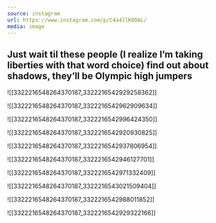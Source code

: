 ```yaml
---
source: instagram
url: https://www.instagram.com/p/C4a4llKOOAL/
media: image
---
```


## Just wait til these people (I realize I’m taking liberties with that word choice) find out about shadows, they’ll be Olympic high jumpers

![[3322216548264370187_3322216542929258362]]

![[3322216548264370187_3322216542962909634]]

![[3322216548264370187_3322216542996424350]]

![[3322216548264370187_3322216542920930825]]

![[3322216548264370187_3322216542937806954]]

![[3322216548264370187_3322216542946127701]]

![[3322216548264370187_3322216542971332409]]

![[3322216548264370187_3322216543021509404]]

![[3322216548264370187_3322216542988011852]]

![[3322216548264370187_3322216542929322166]]

